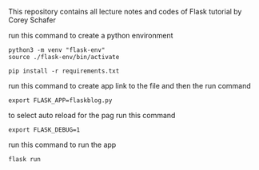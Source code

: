 This repository contains all lecture notes and codes of Flask tutorial by Corey Schafer

run this command to create a python environment
```
python3 -m venv "flask-env"
source ./flask-env/bin/activate
```

```
pip install -r requirements.txt
```

run this command to create app link to the file and then the run command
```
export FLASK_APP=flaskblog.py
```

to select auto reload for the pag run this command
```
export FLASK_DEBUG=1
```


run this command  to run the app
```
flask run 
```

